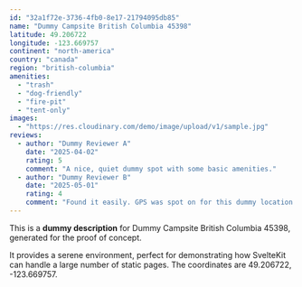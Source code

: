 ```yaml
---
id: "32a1f72e-3736-4fb0-8e17-21794095db85"
name: "Dummy Campsite British Columbia 45398"
latitude: 49.206722
longitude: -123.669757
continent: "north-america"
country: "canada"
region: "british-columbia"
amenities:
  - "trash"
  - "dog-friendly"
  - "fire-pit"
  - "tent-only"
images:
  - "https://res.cloudinary.com/demo/image/upload/v1/sample.jpg"
reviews:
  - author: "Dummy Reviewer A"
    date: "2025-04-02"
    rating: 5
    comment: "A nice, quiet dummy spot with some basic amenities."
  - author: "Dummy Reviewer B"
    date: "2025-05-01"
    rating: 4
    comment: "Found it easily. GPS was spot on for this dummy location."
---
```


This is a **dummy description** for Dummy Campsite British Columbia 45398, generated for the proof of concept.

It provides a serene environment, perfect for demonstrating how SvelteKit can handle a large number of static pages. The coordinates are 49.206722, -123.669757.
